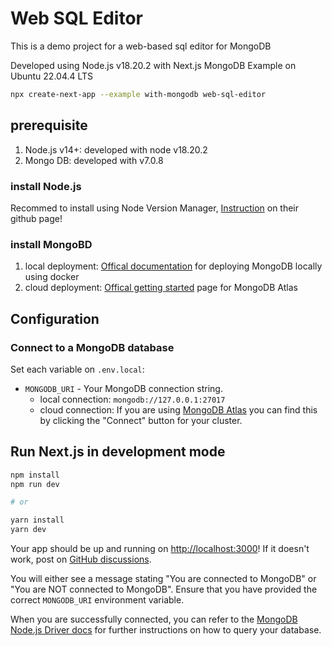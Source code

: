 # Web SQL Editor

This is a demo project for a web-based sql editor for MongoDB

Developed using Node.js v18.20.2 with Next.js MongoDB Example on Ubuntu 22.04.4 LTS

```bash
npx create-next-app --example with-mongodb web-sql-editor
```

## prerequisite

1. Node.js v14+: developed with node v18.20.2
2. Mongo DB: developed with v7.0.8

### install Node.js

Recommed to install using Node Version Manager, [Instruction](https://github.com/nvm-sh/nvm) on their github page! 

### install MongoBD

1. local deployment: [Offical documentation](https://www.mongodb.com/docs/manual/tutorial/install-mongodb-community-with-docker/) for deploying MongoDB locally using docker
2. cloud deployment: [Offical getting started](https://www.mongodb.com/docs/atlas/getting-started/) page for MongoDB Atlas

## Configuration

### Connect to a MongoDB database

Set each variable on `.env.local`:

- `MONGODB_URI` - Your MongoDB connection string. 
  - local connection: `mongodb://127.0.0.1:27017`
  - cloud connection: If you are using [MongoDB Atlas](https://mongodb.com/atlas) you can find this by clicking the "Connect" button for your cluster.

## Run Next.js in development mode

```bash
npm install
npm run dev

# or

yarn install
yarn dev
```

Your app should be up and running on [http://localhost:3000](http://localhost:3000)! If it doesn't work, post on [GitHub discussions](https://github.com/vercel/next.js/discussions).

You will either see a message stating "You are connected to MongoDB" or "You are NOT connected to MongoDB". Ensure that you have provided the correct `MONGODB_URI` environment variable.

When you are successfully connected, you can refer to the [MongoDB Node.js Driver docs](https://mongodb.github.io/node-mongodb-native/3.4/tutorials/collections/) for further instructions on how to query your database.